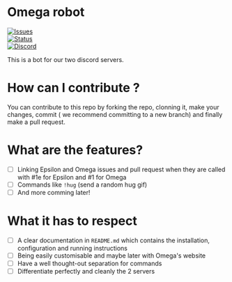 
#  Omega robot

<p align="center">

  <a href="https://github.com/Omega-Numworks/Omega/   issues"><img alt="Issues" src="https://img.shields.io/github/issues/Omega-Numworks/Omega-robot?style=for-the-badge" /></a>
  <br/>
  <a href="https://github.com/Omega-Numworks/Omega-Robot"> <img alt ="Status" src="https://img.shields.io/badge/Status-Under%20developpement-yellow?style=for-the-badge"> </a>
  <br/>
  <a href="https://discord.gg/X2TWhh9"><img alt="Discord" src="https://img.shields.io/discord/663420259851567114?color=blue&labelColor=292929&label=chat%20-%20discord&logo=discord&style=for-the-badge" /></a>
</p>
This is a bot for our two discord servers.

# How can I contribute ?

You can contribute to this repo by forking the repo, clonning it, make your changes, commit ( we recommend committing to a new branch) and finally make a pull request.

#  What are the features?

- [ ] Linking Epsilon and Omega issues and pull request when they are called with #1e for Epsilon and #1 for Omega
- [ ] Commands like `!hug` (send a random hug gif)
- [ ] And more comming later!

# What it has to respect 
- [ ] A clear documentation in `README.md` which contains the installation, configuration and running instructions
- [ ] Being easily customisable and maybe later with Omega's website
- [ ] Have a well thought-out separation for commands
- [ ] Differentiate perfectly and cleanly the 2 servers
